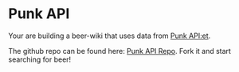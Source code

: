 # Punk API

Your are building a beer-wiki that uses data from [Punk API:et](https://punkapi.com/documentation/v2).

The github repo can be found here: [Punk API Repo](https://github.com/Lexicon-Frontend-React-2023-2024/exercise-punk-API). Fork it and start searching for beer!

